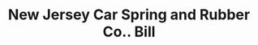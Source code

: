 ---
doi: 10.7916/D81Z5GFH
date_other: '1901'
date_other_textual: '1901'
form: printed ephemera
genre:
- Invoices
name:
- New Jersey Car Spring and Rubber Co.
object_in_context_url: https://biggert.cul.columbia.edu/items/view/ave_biggert_00804
subject_hierarchical_geographic:
- Jersey City, New Jersey, United States
subject_name:
- New Jersey Car Spring and Rubber Co.
title: New Jersey Car Spring and Rubber Co.. Bill
sort_title: New Jersey Car Spring and Rubber Co.. Bill
call_number: ave_biggert_00804
coordinates:
- 40.714,-74.071
pid: ave_biggert_00804
identifiers: ave_biggert_00804
thumbnail: false
permalink: /biggert/ave_biggert_00804/
layout: iiif-image-page
---